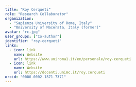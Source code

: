 ```yaml
---
title: "Roy Cerqueti"
role: "Research Collaborator"
organization:
  - "Sapienza University of Rome, Italy"
  - "University of Macerata, Italy (former)"
avatar: "rc.jpg"
user_groups: ["Co-author"]
identifier: "roy-cerqueti"
links:
  - icon: link
    name: Website
    url: https://www.uniroma1.it/en/personale/roy-cerqueti
  - icon: link
    name: Website
    url: https://docenti.unimc.it/roy.cerqueti
orcid: "0000-0002-1871-7371"
---
```

